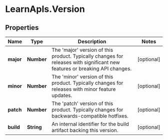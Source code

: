# LearnApIs.Version

## Properties
Name | Type | Description | Notes
------------ | ------------- | ------------- | -------------
**major** | **Number** | The &#x27;major&#x27; version of this product.  Typically changes for releases with significant new features or breaking API changes. | [optional] 
**minor** | **Number** | The &#x27;minor&#x27; version of this product.  Typically changes for releases with minor feature updates. | [optional] 
**patch** | **Number** | The &#x27;patch&#x27; version of this product.  Typically changes for backwards-compatible hotfixes. | [optional] 
**build** | **String** | An internal identifier for the build artifact backing this version. | [optional] 
